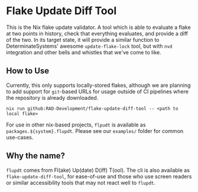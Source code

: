 # Flake Update Diff Tool

This is the Nix flake update validator. A tool which is able to evaluate a flake
at two points in history, check that everything evaluates, and provide a diff
of the two. In its target state, it will provide a similar function to
DeterminateSystems' awesome `update-flake-lock` tool, but with `nvd` integration
and other bells and whistles that we've come to like.

## How to Use

Currently, this only supports locally-stored flakes, although we are planning to
add support for `git`-based URLs for usage outside of CI pipelines where the
repository is already downloaded.

``` shell
nix run github:RAD-Development/flake-update-diff-tool -- <path to local flake>
```

For use in other nix-based projects, `flpudt` is available as
`packages.${system}.flupdt`. Please see our `examples/` folder for common
use-cases.

## Why the name?

`flupdt` comes from Fl(ake) Up(date) D(iff) T(ool). The cli is also available as
`flake-update-diff-tool`, for ease-of-use and those who use screen readers or
similar accessibility tools that may not react well to `flupdt`.

